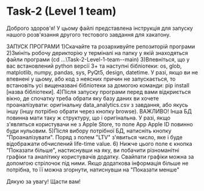 # Task-2 (Level 1 team)

Доброго здоров'я! У цьому файлі представлена інструкція для запуску нашого розв'язання другого тестового завдання для хакатону.

ЗАПУСК ПРОГРАМИ
1)Скачайте та розархивуйте репозиторій програми
2)Змініть робочу дерикторію у терміналі на папку у якій знаходяться файли програми (cd ...\Task-2-Level-1-team--main)
3)Впевніться, що у вас встановлений python версії 3+ та наступні бібліотеки: os, glob, matplotlib, numpy, pandas, sys, PyQt5, design, datetime. У разі, якщо ви не впевнені у цьому, або код з неясних причин не запускається, то встановіть усі вищеназвані бібліотеки за домогою команди: pip install [назва бібліотеки].
4)Після запуску програми перед вами відкриється вікно, де спочатку треба обрати яку базу даних ви хочете проаналізувати: оригінальну data_analytics.csv з завдання, або якусь іншу (іншу потрібно обрати через кнопку browse). ВАЖЛИВО! Інша БД повинна мати таку ж структуру, що і оригінальна. У разі, якщо з'являться користувачи не з Apple Store, то поле App Apple ID повинно буди нульовим.
5)Після вибору потрібної БД, натисніть кнопку "Проаналізувати". Поряд з полем "LTV" з'явиться число, яке і буде відображати обчислений life-time value.
6) Нижче цього поле є кнопка "Показати більше", настиснувши на яку, ви побачити різноманітні графіки та аналітику користувачів додатку. Свайпати графіки можна за допомгою стрілочок під ними. Якщо додаткова інформація більше не потрібна, то її можна згорнути, натиснувши на "Показати менше"

Дякую за увагу! Щасти вам!
